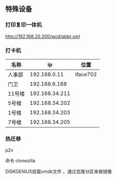  



## 特殊设备

### 打印复印一体机

http://192.168.20.200/wcd/abbr.xml

### 打卡机

 

| 名称   | ip             | 位置     |
| ------ | -------------- | -------- |
| 人事部 | 192.168.0.11   | iface702 |
| 门卫   | 192.168.6.168  |          |
| 11号楼 | 192.168.34.211 |          |
| 5号楼  | 192.168.34.202 |          |
| 1号楼  | 192.168.34.203 |          |
| 7号楼  | 192.168.34.205 |          |





### 热迁移



p2v

命令 clonezilla

DISKGENIUS挂载vmdk文件 ，通过克隆分区来做镜像




